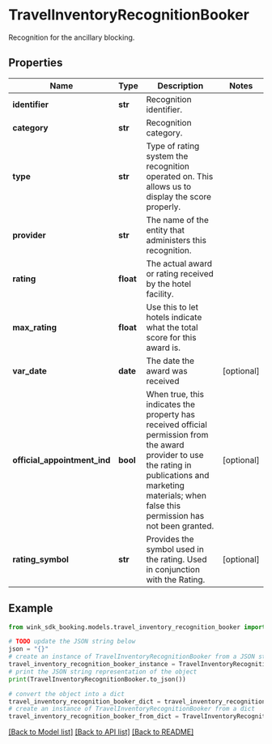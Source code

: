 # TravelInventoryRecognitionBooker

Recognition for the ancillary blocking.

## Properties

Name | Type | Description | Notes
------------ | ------------- | ------------- | -------------
**identifier** | **str** | Recognition identifier. | 
**category** | **str** | Recognition category. | 
**type** | **str** | Type of rating system the recognition operated on. This allows us to display the score properly. | 
**provider** | **str** | The name of the entity that administers this recognition. | 
**rating** | **float** | The actual award or rating received by the hotel facility. | 
**max_rating** | **float** | Use this to let hotels indicate what the total score for this award is. | 
**var_date** | **date** | The date the award was received | [optional] 
**official_appointment_ind** | **bool** | When true, this indicates the property has received official permission from the award provider to use the rating in publications and marketing materials; when false this permission has not been granted. | [optional] 
**rating_symbol** | **str** | Provides the symbol used in the rating. Used in conjunction with the Rating. | [optional] 

## Example

```python
from wink_sdk_booking.models.travel_inventory_recognition_booker import TravelInventoryRecognitionBooker

# TODO update the JSON string below
json = "{}"
# create an instance of TravelInventoryRecognitionBooker from a JSON string
travel_inventory_recognition_booker_instance = TravelInventoryRecognitionBooker.from_json(json)
# print the JSON string representation of the object
print(TravelInventoryRecognitionBooker.to_json())

# convert the object into a dict
travel_inventory_recognition_booker_dict = travel_inventory_recognition_booker_instance.to_dict()
# create an instance of TravelInventoryRecognitionBooker from a dict
travel_inventory_recognition_booker_from_dict = TravelInventoryRecognitionBooker.from_dict(travel_inventory_recognition_booker_dict)
```
[[Back to Model list]](../README.md#documentation-for-models) [[Back to API list]](../README.md#documentation-for-api-endpoints) [[Back to README]](../README.md)


